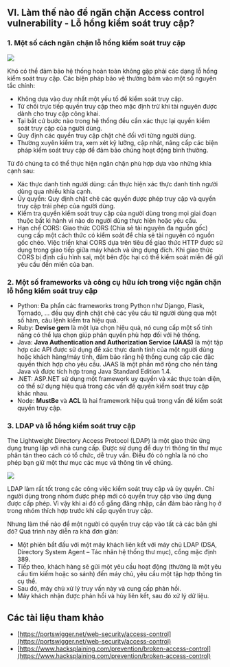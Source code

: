 ## VI. Làm thế nào để ngăn chặn Access control vulnerability - Lỗ hổng kiểm soát truy cập?
### 1. Một số cách ngăn chặn lỗ hổng kiểm soát truy cập

![](https://i.imgur.com/I180f9l.png)

Khó có thể đảm bảo hệ thống hoàn toàn không gặp phải các dạng lỗ hổng kiểm soát truy cập. Các biện pháp bảo vệ thường bám vào một số nguyên tắc chính:

- Không dựa vào duy nhất một yếu tố để kiểm soát truy cập.
- Từ chối trực tiếp quyền truy cập theo mặc định trừ khi tài nguyên được dành cho truy cập công khai.
- Tại bất cứ bước nào trong hệ thống đều cần xác thực lại quyền kiểm soát truy cập của người dùng.
- Quy định các quyền truy cập chặt chẽ đối với từng người dùng.
- Thường xuyên kiểm tra, xem xét kỹ lưỡng, cập nhật, nâng cấp các biện pháp kiểm soát truy cập để đảm bảo chúng hoạt động bình thường.

Từ đó chúng ta có thể thực hiện ngăn chặn phù hợp dựa vào những khía cạnh sau:

- Xác thực danh tính người dùng: cần thực hiện xác thực danh tính người dùng qua nhiều khía cạnh.
- Ủy quyền: Quy định chặt chẽ các quyền được phép truy cập và quyền truy cập trái phép của người dùng.
- Kiểm tra quyền kiểm soát truy cập của người dùng trong mọi giai đoạn thuộc bất kì hành vi nào do người dùng thực hiện hoặc yêu cầu.
- Hạn chế CORS: Giao thức CORS (Chia sẻ tài nguyên đa nguồn gốc) cung cấp một cách thức có kiểm soát để chia sẻ tài nguyên có nguồn gốc chéo. Việc triển khai CORS dựa trên tiêu đề giao thức HTTP được sử dụng trong giao tiếp giữa máy khách và ứng dụng đích. Khi giao thức CORS bị định cấu hình sai, một bên độc hại có thể kiểm soát miền để gửi yêu cầu đến miền của bạn.

### 2. Một số frameworks và công cụ hữu ích trong việc ngăn chặn lỗ hổng kiểm soát truy cập

- Python: Đa phần các frameworks trong Python như Django, Flask, Tornado, ... đều quy định chặt chẽ các yêu cầu từ người dùng qua một số hàm, câu lệnh kiểm tra hiệu quả.
- Ruby: **Devise gem** là một lựa chọn hiệu quả, nó cung cấp một số tính năng có thể lựa chọn giúp phân quyền phù hợp đối với hệ thống.
- Java: **Java Authentication and Authorization Service (JAAS)** là một tập hợp các API được sử dụng để xác thực danh tính của một người dùng hoặc khách hàng/máy tính, đảm bảo rằng hệ thống cung cấp các đặc quyền thích hợp cho yêu cầu. JAAS là một phần mở rộng cho nền tảng Java và được tích hợp trong Java Standard Edition 1.4.
- .NET: ASP.NET sử dụng một framework uy quyền và xác thực toàn diện, có thể sử dụng hiệu quả trong các vấn đề quyền kiểm soát truy cập khác nhau.
- Node: **MustBe** và **ACL** là hai framework hiệu quả trong vấn đề kiểm soát quyền truy cập.

### 3. LDAP và lỗ hổng kiểm soát truy cập

The Lightweight Directory Access Protocol (LDAP) là một giao thức ứng dụng trung lập với nhà cung cấp. Được sử dụng để duy trì thông tin thư mục phân tán theo cách có tổ chức, dễ truy vấn. Điều đó có nghĩa là nó cho phép bạn giữ một thư mục các mục và thông tin về chúng.

![](https://i.imgur.com/SrCJFgj.png)

LDAP làm rất tốt trong các công việc kiểm soát truy cập và ủy quyền. Chỉ người dùng trong nhóm được phép mới có quyền truy cập vào ứng dụng được cấp phép. Vì vậy khi ai đó cố gắng đăng nhập, cần đảm bảo rằng họ ở trong nhóm thích hợp trước khi cấp quyền truy cập.

Nhưng làm thế nào để một người có quyền truy cập vào tất cả các bản ghi đó? Quá trình này diễn ra khá đơn giản:

- Một phiên bắt đầu với một máy khách liên kết với máy chủ LDAP (DSA, Directory System Agent – Tác nhân hệ thống thư mục), cổng mặc định 389.
- Tiếp theo, khách hàng sẽ gửi một yêu cầu hoạt động (thường là một yêu cầu tìm kiếm hoặc so sánh) đến máy chủ, yêu cầu một tập hợp thông tin cụ thể.
- Sau đó, máy chủ xử lý truy vấn này và cung cấp phản hồi.
- Máy khách nhận được phản hồi và hủy liên kết, sau đó xử lý dữ liệu.

## Các tài liệu tham khảo

- [https://portswigger.net/web-security/access-control](https://portswigger.net/web-security/access-control)
- [https://www.hacksplaining.com/prevention/broken-access-control](https://www.hacksplaining.com/prevention/broken-access-control)